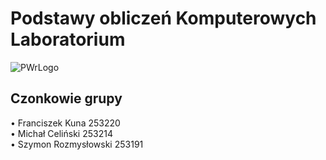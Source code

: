# Podstawy obliczeń Komputerowych Laboratorium 
![PWrLogo](http://www.ib.pwr.edu.pl/sawicki/logo%20pwr.png)
## Czonkowie grupy
•	Franciszek Kuna 253220	
•	Michał Celiński 253214		
•	Szymon Rozmysłowski 253191


